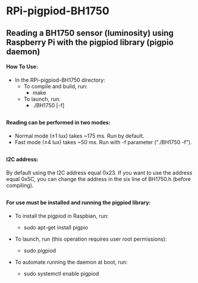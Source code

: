 # RPi-pigpiod-BH1750
## Reading a BH1750 sensor (luminosity) using Raspberry Pi with the pigpiod library (pigpio daemon)

#### How To Use:
+ In the RPi-pigpiod-BH1750 directory:
  + To compile and build, run:
    + make
  + To launch, run:
    + ./BH1750 [-f]
##  
#### Reading can be performed in two modes:
+ Normal mode (±1 lux) takes ~175 ms. Run by default.
+ Fast mode (±4 lux) takes ~50 ms. Run with -f parameter ("./BH1750 -f").
##
#### I2C address:
By default using the I2C address equal 0x23. If you want to use the address equal 0x5C, you can change the address in the six line of BH1750.h (before compiling).
##
#### For use must be installed and running the pigpiod library:
+ To install the pigpiod in Raspbian, run:
  + sudo apt-get install pigpio
  
+ To launch, run (this operation requires user root permissions):
  + sudo pigpiod
  
+ To automate running the daemon at boot, run:
  + sudo systemctl enable pigpiod
